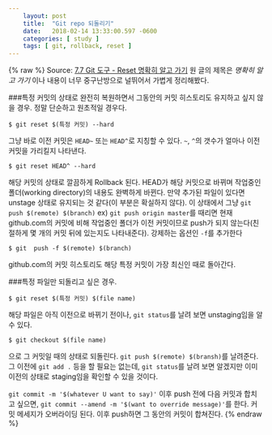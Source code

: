 ```yaml
---
    layout: post
    title:  "Git repo 되돌리기"
    date:   2018-02-14 13:33:00.597 -0600
    categories: [ study ]
    tags: [ git, rollback, reset ]
---
```


{% raw %}
Source: [7.7 Git 도구 - Reset 명확히 알고 가기](https://git-scm.com/book/ko/v2/Git-%EB%8F%84%EA%B5%AC-Reset-%EB%AA%85%ED%99%95%ED%9E%88-%EC%95%8C%EA%B3%A0-%EA%B0%80%EA%B8%B0)
원 글의 제목은 *명확히 알고 가기* 이나 내용이 너무 중구난방으로 널뛰어서 가볍게 정리해봤다. 

<!--more-->

###특정 커밋의 상태로 완전히 복원하면서 그동안의 커밋 히스토리도 유지하고 싶지 않을 경우.
정말 단순하고 원초적일 경우다.

    $ git reset $(특정 커밋) --hard

그냥 바로 이전 커밋은 `HEAD~` 또는  `HEAD^`로 지칭할 수 있다. `~`, `^`의 갯수가 얼마나 이전 커밋을 가리킬지 나타낸다.

    $ git reset HEAD^ --hard

해당 커밋의 상태로 깔끔하게 Rollback 된다. HEAD가 해당 커밋으로 바뀌며  작업중인 폴더(working directory)의 내용도 완벽하게 바뀐다. 만약 추가된 파일이 있다면 unstage 상태로 유지되는 것 같다(이 부분은 확실하지 않다).
이 상태에서 그냥 `git push $(remote) $(branch)` ex) `git push origin master`를 때리면 현재 github.com의 커밋에 비해 작업중인 폴더가 이전 커밋이므로 push가 되지 않는다(친절하게 몇 개의 커밋 뒤에 있는지도 나타내준다). 강제하는 옵션인 `-f`를 추가한다

    $ git  push -f $(remote) $(branch)

github.com의 커밋 히스토리도 해당 특정 커밋이 가장 최신인 때로 돌아간다.

###특정 파일만 되돌리고 싶은 경우.

    $ git reset $(특정 커밋) $(file name)

해당 파일은 아직 이전으로 바뀌기 전이나, `git status`를 날려 보면 unstaging임을 알 수 있다.

    $ git checkout $(file name)

으로 그 커밋일 때의 상태로 되돌린다. `git push $(remote) $(bransh)`를 날려준다. 그 이전에 `git add .` 등을 할 필요는 없는데, `git status`를 날려 보면 알겠지만 이미 이전의 상태로 staging임을 확인할 수 있을 것이다.

`git commit -m '$(whatever U want to say)'` 이후 push 전에 다음 커밋과 합치고 싶으면, `git commit --amend -m '$(want to override message)'`를 한다. 커밋 메세지가 오버라이딩 된다. 이후 push하면 그 동안의 커밋이 합쳐진다.
{% endraw %}
    